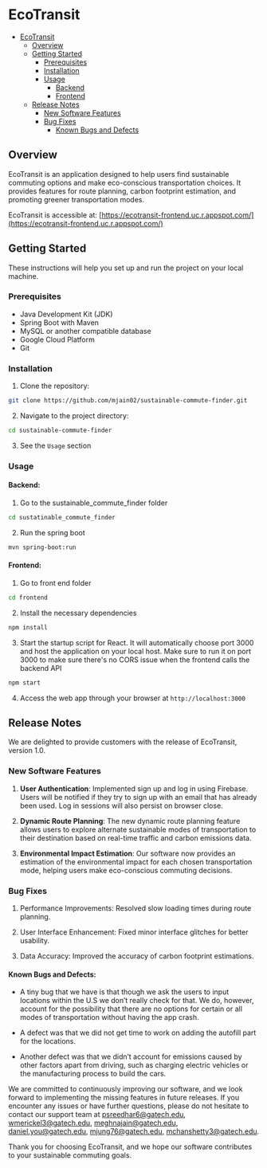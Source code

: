 # EcoTransit

- [EcoTransit](#ecotransit)
  - [Overview](#overview)
  - [Getting Started](#getting-started)
    - [Prerequisites](#prerequisites)
    - [Installation](#installation)
    - [Usage](#usage)
      - [Backend](#backend-)
      - [Frontend](#frontend-)
  - [Release Notes](#release-notes)
    - [New Software Features](#new-software-features)
    - [Bug Fixes](#bug-fixes)
      - [Known Bugs and Defects](#known-bugs-and-defects-)

## Overview

EcoTransit is an application designed to help users find sustainable commuting
options and make eco-conscious transportation choices. It provides features for
route planning, carbon footprint estimation, and promoting greener
transportation modes.

EcoTransit is accessible at: [https://ecotransit-frontend.uc.r.appspot.com/](https://ecotransit-frontend.uc.r.appspot.com/)

## Getting Started

These instructions will help you set up and run the project on your local machine.

### Prerequisites

- Java Development Kit (JDK)
- Spring Boot with Maven
- MySQL or another compatible database
- Google Cloud Platform
- Git

### Installation

1. Clone the repository:

```bash
git clone https://github.com/mjain02/sustainable-commute-finder.git
```

2. Navigate to the project directory:

```bash
cd sustainable-commute-finder
```

3. See the `Usage` section

### Usage

#### Backend:

1. Go to the sustainable_commute_finder folder

```bash
cd sustatinable_commute_finder
```

2. Run the spring boot

```bash
mvn spring-boot:run
```

#### Frontend:

1. Go to front end folder

```bash
cd frontend
```

2. Install the necessary dependencies

```bash
npm install
```

3. Start the startup script for React. It will automatically choose port 3000
   and host the application on your local host. Make sure to run it on port
   3000 to make sure there's no CORS issue when the frontend calls the backend API

```bash
npm start
```

4. Access the web app through your browser at `http://localhost:3000`

## Release Notes

We are delighted to provide customers with the release of EcoTransit, version 1.0.

### New Software Features

1. **User Authentication**: Implemented sign up and log in using Firebase. Users
   will be notified if they try to sign up with an email that has already been
   used. Log in sessions will also persist on browser close.

2. **Dynamic Route Planning**: The new dynamic route planning feature allows users
   to explore alternate sustainable modes of transportation to their
   destination based on real-time traffic and carbon emissions data.

3. **Environmental Impact Estimation**: Our software now provides an estimation of
   the environmental impact for each chosen transportation mode, helping users
   make eco-conscious commuting decisions.

### Bug Fixes

1. Performance Improvements: Resolved slow loading times during route planning.

2. User Interface Enhancement: Fixed minor interface glitches for better usability.

3. Data Accuracy: Improved the accuracy of carbon footprint estimations.

#### Known Bugs and Defects:

- A tiny bug that we have is that though we ask the users to input locations
  within the U.S we don’t really check for that. We do, however, account for the
  possibility that there are no options for certain or all modes of
  transportation without having the app crash.

- A defect was that we did not get time to work on adding the autofill part for
  the locations.

- Another defect was that we didn’t account for emissions caused by other
  factors apart from driving, such as charging electric vehicles or the
  manufacturing process to build the cars.

We are committed to continuously improving our software, and we look forward to
implementing the missing features in future releases. If you encounter any
issues or have further questions, please do not hesitate to contact our support
team at psreedhar6@gatech.edu, wmerickel3@gatech.edu, meghnajain@gatech.edu,
daniel.you@gatech.edu, mjung76@gatech.edu, mchanshetty3@gatech.edu.

Thank you for choosing EcoTransit, and we hope our software contributes to your
sustainable commuting goals.
